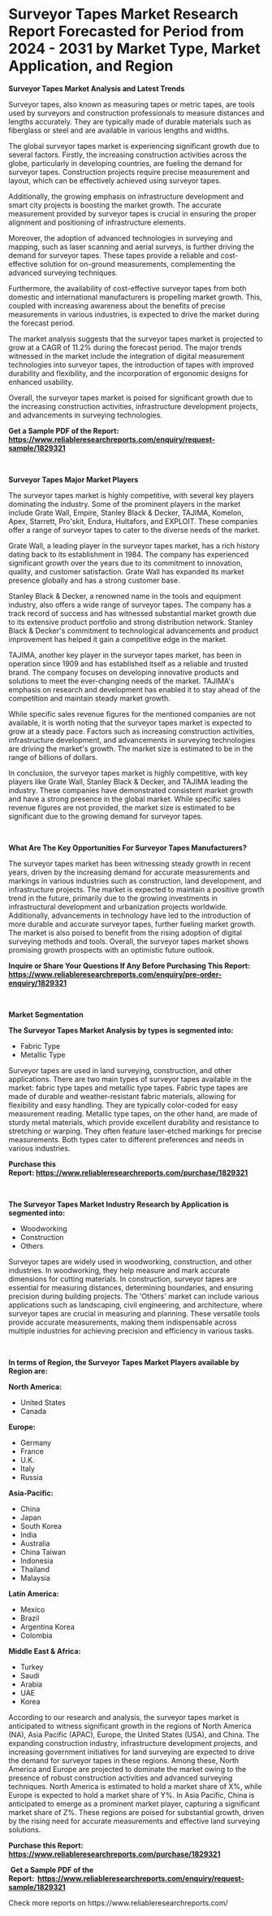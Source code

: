 <p><h1>Surveyor Tapes Market Research Report Forecasted for Period from 2024 -  2031 by Market Type, Market Application, and Region</h1></p><p><strong>Surveyor Tapes Market Analysis and Latest Trends</strong></p>
<p><p>Surveyor tapes, also known as measuring tapes or metric tapes, are tools used by surveyors and construction professionals to measure distances and lengths accurately. They are typically made of durable materials such as fiberglass or steel and are available in various lengths and widths.</p><p>The global surveyor tapes market is experiencing significant growth due to several factors. Firstly, the increasing construction activities across the globe, particularly in developing countries, are fueling the demand for surveyor tapes. Construction projects require precise measurement and layout, which can be effectively achieved using surveyor tapes.</p><p>Additionally, the growing emphasis on infrastructure development and smart city projects is boosting the market growth. The accurate measurement provided by surveyor tapes is crucial in ensuring the proper alignment and positioning of infrastructure elements.</p><p>Moreover, the adoption of advanced technologies in surveying and mapping, such as laser scanning and aerial surveys, is further driving the demand for surveyor tapes. These tapes provide a reliable and cost-effective solution for on-ground measurements, complementing the advanced surveying techniques.</p><p>Furthermore, the availability of cost-effective surveyor tapes from both domestic and international manufacturers is propelling market growth. This, coupled with increasing awareness about the benefits of precise measurements in various industries, is expected to drive the market during the forecast period.</p><p>The market analysis suggests that the surveyor tapes market is projected to grow at a CAGR of 11.2% during the forecast period. The major trends witnessed in the market include the integration of digital measurement technologies into surveyor tapes, the introduction of tapes with improved durability and flexibility, and the incorporation of ergonomic designs for enhanced usability.</p><p>Overall, the surveyor tapes market is poised for significant growth due to the increasing construction activities, infrastructure development projects, and advancements in surveying technologies.</p></p>
<p><strong>Get a Sample PDF of the Report:&nbsp; <a href="https://www.reliableresearchreports.com/enquiry/request-sample/1829321">https://www.reliableresearchreports.com/enquiry/request-sample/1829321</a></strong></p>
<p>&nbsp;</p>
<p><strong>Surveyor Tapes Major Market Players</strong></p>
<p><p>The surveyor tapes market is highly competitive, with several key players dominating the industry. Some of the prominent players in the market include Grate Wall, Empire, Stanley Black & Decker, TAJIMA, Komelon, Apex, Starrett, Pro'skit, Endura, Hultafors, and EXPLOIT. These companies offer a range of surveyor tapes to cater to the diverse needs of the market.</p><p>Grate Wall, a leading player in the surveyor tapes market, has a rich history dating back to its establishment in 1984. The company has experienced significant growth over the years due to its commitment to innovation, quality, and customer satisfaction. Grate Wall has expanded its market presence globally and has a strong customer base.</p><p>Stanley Black & Decker, a renowned name in the tools and equipment industry, also offers a wide range of surveyor tapes. The company has a track record of success and has witnessed substantial market growth due to its extensive product portfolio and strong distribution network. Stanley Black & Decker's commitment to technological advancements and product improvement has helped it gain a competitive edge in the market.</p><p>TAJIMA, another key player in the surveyor tapes market, has been in operation since 1909 and has established itself as a reliable and trusted brand. The company focuses on developing innovative products and solutions to meet the ever-changing needs of the market. TAJIMA's emphasis on research and development has enabled it to stay ahead of the competition and maintain steady market growth.</p><p>While specific sales revenue figures for the mentioned companies are not available, it is worth noting that the surveyor tapes market is expected to grow at a steady pace. Factors such as increasing construction activities, infrastructure development, and advancements in surveying technologies are driving the market's growth. The market size is estimated to be in the range of billions of dollars.</p><p>In conclusion, the surveyor tapes market is highly competitive, with key players like Grate Wall, Stanley Black & Decker, and TAJIMA leading the industry. These companies have demonstrated consistent market growth and have a strong presence in the global market. While specific sales revenue figures are not provided, the market size is estimated to be significant due to the growing demand for surveyor tapes.</p></p>
<p>&nbsp;</p>
<p><strong>What Are The Key Opportunities For Surveyor Tapes Manufacturers?</strong></p>
<p><p>The surveyor tapes market has been witnessing steady growth in recent years, driven by the increasing demand for accurate measurements and markings in various industries such as construction, land development, and infrastructure projects. The market is expected to maintain a positive growth trend in the future, primarily due to the growing investments in infrastructural development and urbanization projects worldwide. Additionally, advancements in technology have led to the introduction of more durable and accurate surveyor tapes, further fueling market growth. The market is also poised to benefit from the rising adoption of digital surveying methods and tools. Overall, the surveyor tapes market shows promising growth prospects with an optimistic future outlook.</p></p>
<p><strong>Inquire or Share Your Questions If Any Before Purchasing This Report: <a href="https://www.reliableresearchreports.com/enquiry/pre-order-enquiry/1829321">https://www.reliableresearchreports.com/enquiry/pre-order-enquiry/1829321</a></strong></p>
<p>&nbsp;</p>
<p><strong>Market Segmentation</strong></p>
<p><strong>The Surveyor Tapes Market Analysis by types is segmented into:</strong></p>
<p><ul><li>Fabric Type</li><li>Metallic Type</li></ul></p>
<p><p>Surveyor tapes are used in land surveying, construction, and other applications. There are two main types of surveyor tapes available in the market: fabric type tapes and metallic type tapes. Fabric type tapes are made of durable and weather-resistant fabric materials, allowing for flexibility and easy handling. They are typically color-coded for easy measurement reading. Metallic type tapes, on the other hand, are made of sturdy metal materials, which provide excellent durability and resistance to stretching or warping. They often feature laser-etched markings for precise measurements. Both types cater to different preferences and needs in various industries.</p></p>
<p><strong>Purchase this Report:&nbsp;<a href="https://www.reliableresearchreports.com/purchase/1829321">https://www.reliableresearchreports.com/purchase/1829321</a></strong></p>
<p>&nbsp;</p>
<p><strong>The Surveyor Tapes Market Industry Research by Application is segmented into:</strong></p>
<p><ul><li>Woodworking</li><li>Construction</li><li>Others</li></ul></p>
<p><p>Surveyor tapes are widely used in woodworking, construction, and other industries. In woodworking, they help measure and mark accurate dimensions for cutting materials. In construction, surveyor tapes are essential for measuring distances, determining boundaries, and ensuring precision during building projects. The 'Others' market can include various applications such as landscaping, civil engineering, and architecture, where surveyor tapes are crucial in measuring and planning. These versatile tools provide accurate measurements, making them indispensable across multiple industries for achieving precision and efficiency in various tasks.</p></p>
<p>&nbsp;</p>
<p><strong>In terms of Region, the Surveyor Tapes Market Players available by Region are:</strong></p>
<p>
    <p> <strong> North America: </strong>
        <ul>
            <li>United States</li>
            <li>Canada</li>
        </ul>
        </p> 
    <p> <strong> Europe: </strong>
        <ul>
            <li>Germany</li>
            <li>France</li>
            <li>U.K.</li>
            <li>Italy</li>
            <li>Russia</li>
        </ul>
        </p> 
    <p> <strong> Asia-Pacific: </strong>
        <ul>
            <li>China</li>
            <li>Japan</li>
            <li>South Korea</li>
            <li>India</li>
            <li>Australia</li>
            <li>China Taiwan</li>
            <li>Indonesia</li>
            <li>Thailand</li>
            <li>Malaysia</li>
        </ul>
        </p> 
    <p> <strong> Latin America: </strong>
        <ul>
            <li>Mexico</li>
            <li>Brazil</li>
            <li>Argentina Korea</li>
            <li>Colombia</li>
        </ul>
        </p> 
    <p> <strong> Middle East & Africa: </strong>
        <ul>
            <li>Turkey</li>
            <li>Saudi</li>
            <li>Arabia</li>
            <li>UAE</li>
            <li>Korea</li>
        </ul>
    </p>
    </p>
<p><p>According to our research and analysis, the surveyor tapes market is anticipated to witness significant growth in the regions of North America (NA), Asia Pacific (APAC), Europe, the United States (USA), and China. The expanding construction industry, infrastructure development projects, and increasing government initiatives for land surveying are expected to drive the demand for surveyor tapes in these regions. Among these, North America and Europe are projected to dominate the market owing to the presence of robust construction activities and advanced surveying techniques. North America is estimated to hold a market share of X%, while Europe is expected to hold a market share of Y%. In Asia Pacific, China is anticipated to emerge as a prominent market player, capturing a significant market share of Z%. These regions are poised for substantial growth, driven by the rising need for accurate measurements and effective land surveying solutions.</p></p>
<p><strong>Purchase this Report: <a href="https://www.reliableresearchreports.com/purchase/1829321">https://www.reliableresearchreports.com/purchase/1829321</a></strong></p>
<p>&nbsp;<strong>Get a Sample PDF of the Report:&nbsp;&nbsp;<a href="https://www.reliableresearchreports.com/enquiry/request-sample/1829321">https://www.reliableresearchreports.com/enquiry/request-sample/1829321</a></strong></p>
<p><strong></strong></p>
<p>Check more reports on https://www.reliableresearchreports.com/</p>